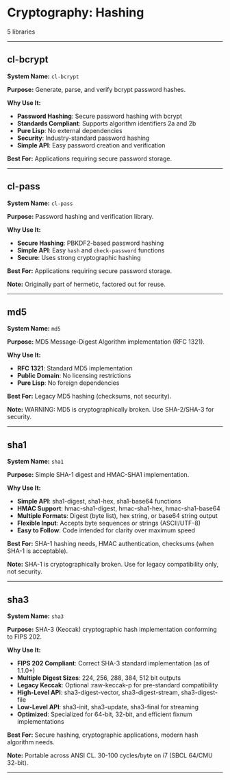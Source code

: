 # Cryptography: Hashing

5 libraries

---

## cl-bcrypt

**System Name:** `cl-bcrypt`

**Purpose:** Generate, parse, and verify bcrypt password hashes.

**Why Use It:**
- **Password Hashing**: Secure password hashing with bcrypt
- **Standards Compliant**: Supports algorithm identifiers 2a and 2b
- **Pure Lisp**: No external dependencies
- **Security**: Industry-standard password hashing
- **Simple API**: Easy password creation and verification

**Best For:** Applications requiring secure password storage.

---


## cl-pass

**System Name:** `cl-pass`

**Purpose:** Password hashing and verification library.

**Why Use It:**
- **Secure Hashing**: PBKDF2-based password hashing
- **Simple API**: Easy `hash` and `check-password` functions
- **Secure**: Uses strong cryptographic hashing

**Best For:** Applications requiring secure password storage.

**Note:** Originally part of hermetic, factored out for reuse.

---


## md5

**System Name:** `md5`

**Purpose:** MD5 Message-Digest Algorithm implementation (RFC 1321).

**Why Use It:**
- **RFC 1321**: Standard MD5 implementation
- **Public Domain**: No licensing restrictions
- **Pure Lisp**: No foreign dependencies

**Best For:** Legacy MD5 hashing (checksums, not security).

**Note:** WARNING: MD5 is cryptographically broken. Use SHA-2/SHA-3 for security.

---


## sha1

**System Name:** `sha1`

**Purpose:** Simple SHA-1 digest and HMAC-SHA1 implementation.

**Why Use It:**
- **Simple API**: sha1-digest, sha1-hex, sha1-base64 functions
- **HMAC Support**: hmac-sha1-digest, hmac-sha1-hex, hmac-sha1-base64
- **Multiple Formats**: Digest (byte list), hex string, or base64 string output
- **Flexible Input**: Accepts byte sequences or strings (ASCII/UTF-8)
- **Easy to Follow**: Code intended for clarity over maximum speed

**Best For:** SHA-1 hashing needs, HMAC authentication, checksums (when SHA-1 is acceptable).

**Note:** SHA-1 is cryptographically broken. Use for legacy compatibility only, not security.

---


## sha3

**System Name:** `sha3`

**Purpose:** SHA-3 (Keccak) cryptographic hash implementation conforming to FIPS 202.

**Why Use It:**
- **FIPS 202 Compliant**: Correct SHA-3 standard implementation (as of 1.1.0+)
- **Multiple Digest Sizes**: 224, 256, 288, 384, 512 bit outputs
- **Legacy Keccak**: Optional :raw-keccak-p for pre-standard compatibility
- **High-Level API**: sha3-digest-vector, sha3-digest-stream, sha3-digest-file
- **Low-Level API**: sha3-init, sha3-update, sha3-final for streaming
- **Optimized**: Specialized for 64-bit, 32-bit, and efficient fixnum implementations

**Best For:** Secure hashing, cryptographic applications, modern hash algorithm needs.

**Note:** Portable across ANSI CL. 30-100 cycles/byte on i7 (SBCL 64/CMU 32-bit).

---


